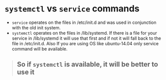 # `systemctl` vs `service` commands

- `service` operates on the files in /etc/init.d and was used in conjunction with the old init system. 
- `systemctl` operates on the files in /lib/systemd. If there is a file for your service in /lib/systemd it will use that first and if not it will fall back to the file in /etc/init.d. Also If you are using OS like ubuntu-14.04 only service command will be available.
>## So if `systemctl` is available, it will be better to use it